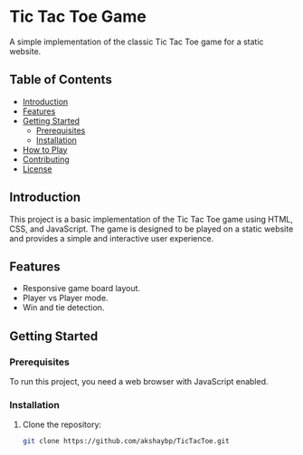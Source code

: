 # Tic Tac Toe Game

A simple implementation of the classic Tic Tac Toe game for a static website.

## Table of Contents

- [Introduction](#introduction)
- [Features](#features)
- [Getting Started](#getting-started)
  - [Prerequisites](#prerequisites)
  - [Installation](#installation)
- [How to Play](#how-to-play)
- [Contributing](#contributing)
- [License](#license)

## Introduction

This project is a basic implementation of the Tic Tac Toe game using HTML, CSS, and JavaScript. The game is designed to be played on a static website and provides a simple and interactive user experience.

## Features

- Responsive game board layout.
- Player vs Player mode.
- Win and tie detection.

## Getting Started

### Prerequisites

To run this project, you need a web browser with JavaScript enabled.

### Installation

1. Clone the repository:

   ```bash
   git clone https://github.com/akshaybp/TicTacToe.git
